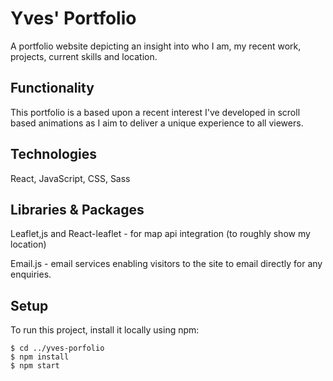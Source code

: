 # Yves' Portfolio

A portfolio website depicting an insight into who I am, my recent work, projects, current skills and location.

## Functionality

This portfolio is a based upon a recent interest I've developed in scroll based animations as I aim to deliver a unique experience to all viewers.

## Technologies

React, JavaScript, CSS, Sass

## Libraries & Packages

Leaflet,js and React-leaflet - for map api integration (to roughly show my location)

Email.js - email services enabling visitors to the site to email directly for any enquiries.

## Setup

To run this project, install it locally using npm:

```
$ cd ../yves-porfolio
$ npm install
$ npm start
```
